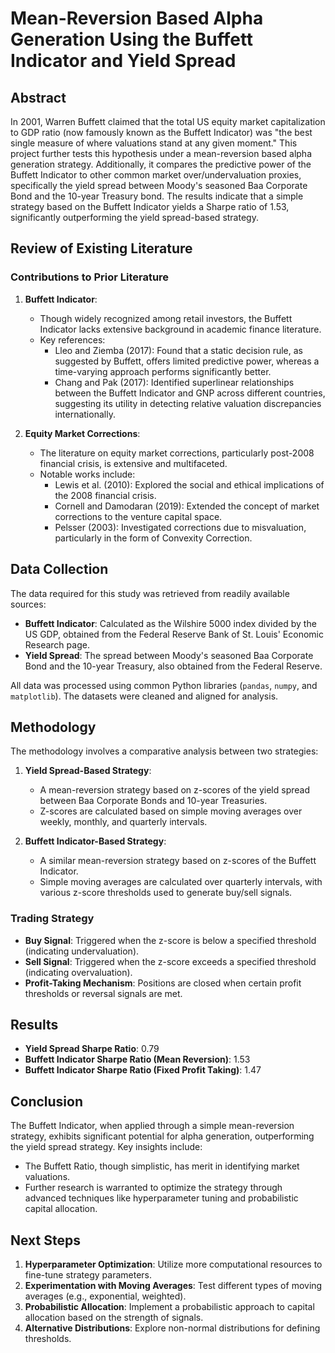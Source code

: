 # Mean-Reversion Based Alpha Generation Using the Buffett Indicator and Yield Spread

## Abstract

In 2001, Warren Buffett claimed that the total US equity market capitalization to GDP ratio (now famously known as the Buffett Indicator) was "the best single measure of where valuations stand at any given moment." This project further tests this hypothesis under a mean-reversion based alpha generation strategy. Additionally, it compares the predictive power of the Buffett Indicator to other common market over/undervaluation proxies, specifically the yield spread between Moody's seasoned Baa Corporate Bond and the 10-year Treasury bond. The results indicate that a simple strategy based on the Buffett Indicator yields a Sharpe ratio of 1.53, significantly outperforming the yield spread-based strategy.

## Review of Existing Literature

### Contributions to Prior Literature

1. **Buffett Indicator**:
   - Though widely recognized among retail investors, the Buffett Indicator lacks extensive background in academic finance literature.
   - Key references:
     - Lleo and Ziemba (2017): Found that a static decision rule, as suggested by Buffett, offers limited predictive power, whereas a time-varying approach performs significantly better.
     - Chang and Pak (2017): Identified superlinear relationships between the Buffett Indicator and GNP across different countries, suggesting its utility in detecting relative valuation discrepancies internationally.

2. **Equity Market Corrections**:
   - The literature on equity market corrections, particularly post-2008 financial crisis, is extensive and multifaceted.
   - Notable works include:
     - Lewis et al. (2010): Explored the social and ethical implications of the 2008 financial crisis.
     - Cornell and Damodaran (2019): Extended the concept of market corrections to the venture capital space.
     - Pelsser (2003): Investigated corrections due to misvaluation, particularly in the form of Convexity Correction.

## Data Collection

The data required for this study was retrieved from readily available sources:
- **Buffett Indicator**: Calculated as the Wilshire 5000 index divided by the US GDP, obtained from the Federal Reserve Bank of St. Louis' Economic Research page.
- **Yield Spread**: The spread between Moody's seasoned Baa Corporate Bond and the 10-year Treasury, also obtained from the Federal Reserve.

All data was processed using common Python libraries (`pandas`, `numpy`, and `matplotlib`). The datasets were cleaned and aligned for analysis.

## Methodology

The methodology involves a comparative analysis between two strategies:
1. **Yield Spread-Based Strategy**:
   - A mean-reversion strategy based on z-scores of the yield spread between Baa Corporate Bonds and 10-year Treasuries.
   - Z-scores are calculated based on simple moving averages over weekly, monthly, and quarterly intervals.

2. **Buffett Indicator-Based Strategy**:
   - A similar mean-reversion strategy based on z-scores of the Buffett Indicator.
   - Simple moving averages are calculated over quarterly intervals, with various z-score thresholds used to generate buy/sell signals.

### Trading Strategy

- **Buy Signal**: Triggered when the z-score is below a specified threshold (indicating undervaluation).
- **Sell Signal**: Triggered when the z-score exceeds a specified threshold (indicating overvaluation).
- **Profit-Taking Mechanism**: Positions are closed when certain profit thresholds or reversal signals are met.

## Results

- **Yield Spread Sharpe Ratio**: 0.79
- **Buffett Indicator Sharpe Ratio (Mean Reversion)**: 1.53
- **Buffett Indicator Sharpe Ratio (Fixed Profit Taking)**: 1.47

## Conclusion

The Buffett Indicator, when applied through a simple mean-reversion strategy, exhibits significant potential for alpha generation, outperforming the yield spread strategy. Key insights include:
- The Buffett Ratio, though simplistic, has merit in identifying market valuations.
- Further research is warranted to optimize the strategy through advanced techniques like hyperparameter tuning and probabilistic capital allocation.

## Next Steps

1. **Hyperparameter Optimization**: Utilize more computational resources to fine-tune strategy parameters.
2. **Experimentation with Moving Averages**: Test different types of moving averages (e.g., exponential, weighted).
3. **Probabilistic Allocation**: Implement a probabilistic approach to capital allocation based on the strength of signals.
4. **Alternative Distributions**: Explore non-normal distributions for defining thresholds.
